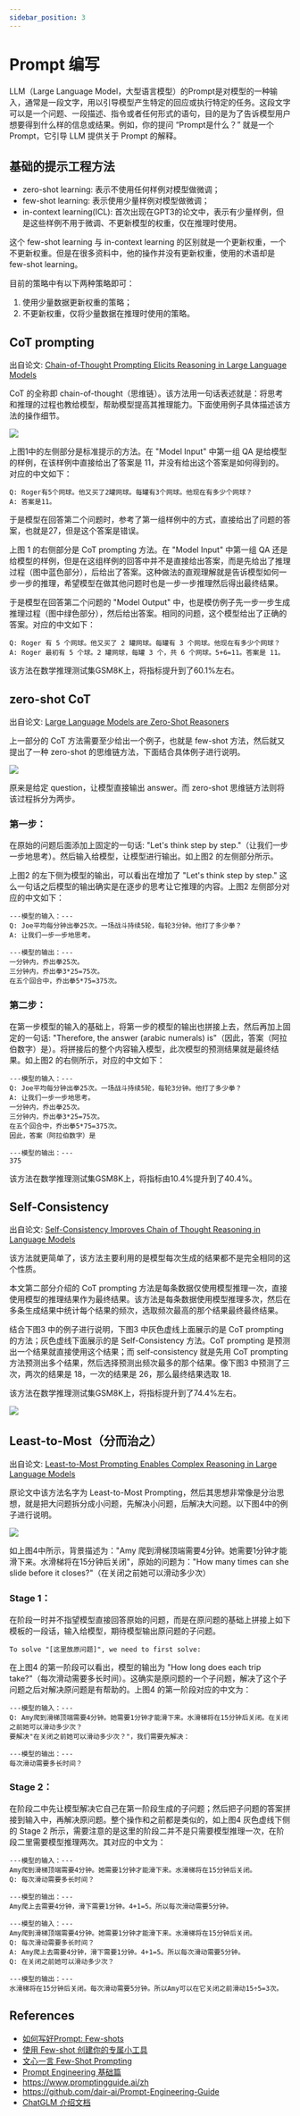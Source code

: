 ```yaml
---
sidebar_position: 3
---
```


# Prompt 编写
LLM（Large Language Model，大型语言模型）的Prompt是对模型的一种输入，通常是一段文字，用以引导模型产生特定的回应或执行特定的任务。这段文字可以是一个问题、一段描述、指令或者任何形式的语句，目的是为了告诉模型用户想要得到什么样的信息或结果。例如，你的提问 “Prompt是什么？” 就是一个Prompt，它引导 LLM 提供关于 Prompt 的解释。

## 基础的提示工程方法
* zero-shot learning: 表示不使用任何样例对模型做微调；
* few-shot learning: 表示使用少量样例对模型做微调；
* in-context learning(ICL): 首次出现在GPT3的论文中，表示有少量样例，但是这些样例不用于微调、不更新模型的权重，仅在推理时使用。

这个 few-shot learning 与 in-context learning 的区别就是一个更新权重，一个不更新权重。但是在很多资料中，他的操作并没有更新权重，使用的术语却是 few-shot learning。

目前的策略中有以下两种策略即可：

1. 使用少量数据更新权重的策略；
2. 不更新权重，仅将少量数据在推理时使用的策略。


## CoT prompting
出自论文: [Chain-of-Thought Prompting Elicits Reasoning in Large Language Models](https://arxiv.org/pdf/2201.11903.pdf)

CoT 的全称即 chain-of-thought（思维链）。该方法用一句话表述就是：将思考和推理的过程也教给模型，帮助模型提高其推理能力。下面使用例子具体描述该方法的操作细节。

![](https://image.quicktoolset.top/img202312072350679.png)

上图1中的左侧部分是标准提示的方法。在 "Model Input" 中第一组 QA 是给模型的样例，在该样例中直接给出了答案是 11，并没有给出这个答案是如何得到的。对应的中文如下：

```
Q: Roger有5个网球。他又买了2罐网球。每罐有3个网球。他现在有多少个网球？
A: 答案是11。
```

于是模型在回答第二个问题时，参考了第一组样例中的方式，直接给出了问题的答案，也就是27，但是这个答案是错误。

上图 1 的右侧部分是 CoT prompting 方法。在 "Model Input" 中第一组 QA 还是给模型的样例，但是在这组样例的回答中并不是直接给出答案，而是先给出了推理过程（图中蓝色部分），后给出了答案。这种做法的直观理解就是告诉模型如何一步一步的推理，希望模型在做其他问题时也是一步一步推理然后得出最终结果。

于是模型在回答第二个问题的 "Model Output" 中，也是模仿例子先一步一步生成推理过程（图中绿色部分），然后给出答案。相同的问题，这个模型给出了正确的答案。对应的中文如下：

```
Q: Roger 有 5 个网球。他又买了 2 罐网球。每罐有 3 个网球。他现在有多少个网球？
A: Roger 最初有 5 个球。2 罐网球，每罐 3 个，共 6 个网球。5+6=11。答案是 11。
```

该方法在数学推理测试集GSM8K上，将指标提升到了60.1%左右。


## zero-shot CoT
出自论文: [Large Language Models are Zero-Shot Reasoners](https://arxiv.org/pdf/2205.11916.pdf)

上一部分的 CoT 方法需要至少给出一个例子，也就是 few-shot 方法，然后就又提出了一种 zero-shot 的思维链方法，下面结合具体例子进行说明。

![](https://image.quicktoolset.top/img202312072358631.png)

原来是给定 question，让模型直接输出 answer。而 zero-shot 思维链方法则将该过程拆分为两步。

### 第一步：
在原始的问题后面添加上固定的一句话: "Let's think step by step."（让我们一步一步地思考）。然后输入给模型，让模型进行输出。如上图2 的左侧部分所示。

上图2 的左下侧为模型的输出，可以看出在增加了 "Let's think step by step." 这么一句话之后模型的输出确实是在逐步的思考让它推理的内容。上图2 左侧部分对应的中文如下：

```
---模型的输入：---
Q: Joe平均每分钟出拳25次。一场战斗持续5轮，每轮3分钟。他打了多少拳？
A: 让我们一步一步地思考。

---模型的输出：---
一分钟内，乔出拳25次。
三分钟内，乔出拳3*25=75次。
在五个回合中，乔出拳5*75=375次。
```

### 第二步：
在第一步模型的输入的基础上，将第一步的模型的输出也拼接上去，然后再加上固定的一句话: "Therefore, the answer (arabic numerals) is"（因此，答案（阿拉伯数字）是）。将拼接后的整个内容输入模型，此次模型的预测结果就是最终结果。如上图2 的右侧所示，对应的中文如下：

```
---模型的输入：---
Q: Joe平均每分钟出拳25次。一场战斗持续5轮，每轮3分钟。他打了多少拳？
A: 让我们一步一步地思考。
一分钟内，乔出拳25次。
三分钟内，乔出拳3*25=75次。
在五个回合中，乔出拳5*75=375次。
因此，答案（阿拉伯数字）是

---模型的输出：---
375
```

该方法在数学推理测试集GSM8K上，将指标由10.4%提升到了40.4%。

## Self-Consistency
出自论文: [Self-Consistency Improves Chain of Thought Reasoning in Language Models](https://arxiv.org/pdf/2203.11171.pdf)

该方法就更简单了，该方法主要利用的是模型每次生成的结果都不是完全相同的这个性质。

本文第二部分介绍的 CoT prompting 方法是每条数据仅使用模型推理一次，直接使用模型的推理结果作为最终结果。该方法是每条数据使用模型推理多次，然后在多条生成结果中统计每个结果的频次，选取频次最高的那个结果最终最终结果。

结合下图3 中的例子进行说明，下图3 中灰色虚线上面展示的是 CoT prompting 的方法；灰色虚线下面展示的是 Self-Consistency 方法。CoT prompting 是预测出一个结果就直接使用这个结果；而 self-consistency 就是先用 CoT prompting 方法预测出多个结果，然后选择预测出频次最多的那个结果。像下图3 中预测了三次，两次的结果是 18，一次的结果是 26，那么最终结果选取 18.

该方法在数学推理测试集GSM8K上，将指标提升到了74.4%左右。

![](https://image.quicktoolset.top/img202312080005424.png)


## Least-to-Most（分而治之）
出自论文: [Least-to-Most Prompting Enables Complex Reasoning in Large Language Models](https://arxiv.org/pdf/2205.10625.pdf)

原论文中该方法名字为 Least-to-Most Prompting，然后其思想非常像是分治思想，就是把大问题拆分成小问题，先解决小问题，后解决大问题。以下图4中的例子进行说明。

![](https://image.quicktoolset.top/img202312080006200.png)

如上图4中所示，背景描述为："Amy 爬到滑梯顶端需要4分钟。她需要1分钟才能滑下来。水滑梯将在15分钟后关闭"，原始的问题为："How many times can she slide before it closes?"（在关闭之前她可以滑动多少次）

### Stage 1：
在阶段一时并不指望模型直接回答原始的问题，而是在原问题的基础上拼接上如下模板的一段话，输入给模型，期待模型输出原问题的子问题。

```
To solve "[这里放原问题]", we need to first solve:
```

在上图4 的第一阶段可以看出，模型的输出为 "How long does each trip take?"（每次滑动需要多长时间）。这确实是原问题的一个子问题，解决了这个子问题之后对解决原问题是有帮助的。上图4 的第一阶段对应的中文为：

```
---模型的输入：---
Q: Amy爬到滑梯顶端需要4分钟。她需要1分钟才能滑下来。水滑梯将在15分钟后关闭。在关闭之前她可以滑动多少次？
要解决"在关闭之前她可以滑动多少次？"，我们需要先解决：

---模型的输出：---
每次滑动需要多长时间？
```

### Stage 2：
在阶段二中先让模型解决它自己在第一阶段生成的子问题；然后把子问题的答案拼接到输入中，再解决原问题。整个操作和之前都是类似的，如上图4 灰色虚线下侧的 Stage 2 所示，需要注意的是这里的阶段二并不是只需要模型推理一次，在阶段二里需要模型推理两次。其对应的中文为：

```
---模型的输入：---
Amy爬到滑梯顶端需要4分钟。她需要1分钟才能滑下来。水滑梯将在15分钟后关闭。
Q: 每次滑动需要多长时间？

---模型的输出：---
Amy爬上去需要4分钟，滑下需要1分钟。4+1=5。所以每次滑动需要5分钟。

---模型的输入：---
Amy爬到滑梯顶端需要4分钟。她需要1分钟才能滑下来。水滑梯将在15分钟后关闭。
Q: 每次滑动需要多长时间？
A: Amy爬上去需要4分钟，滑下需要1分钟。4+1=5。所以每次滑动需要5分钟。
Q: 在关闭之前她可以滑动多少次？

---模型的输出：---
水滑梯将在15分钟后关闭。每次滑动需要5分钟。所以Amy可以在它关闭之前滑动15÷5=3次。
```

## References
* [如何写好Prompt: Few-shots](https://www.lijigang.com/posts/chatgpt-prompt-few-shots/)
* [使用 Few-shot 创建你的专属小工具](https://github.com/Yidadaa/ChatGPT-Next-Web/discussions/416)
* [文心一言 Few-Shot Prompting](https://www.gitschool.cn/wenxinyiyan_prompts1/wenxinyiyan_prompts1-1ngf3sl2.html)
* [Prompt Engineering 基础篇](https://zhuanlan.zhihu.com/p/615229507?utm_psn=1716240767834542080)
* https://www.promptingguide.ai/zh
* https://github.com/dair-ai/Prompt-Engineering-Guide
* [ChatGLM 介绍文档](https://lslfd0slxc.feishu.cn/wiki/YInmwPmyii67VRkzU3BchPNzncg)